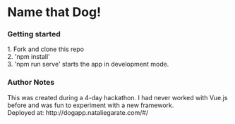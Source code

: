 <h1> Name that Dog! </h1>


<h3>Getting started </h3>
1. Fork and clone this repo <br/>
2. 'npm install' <br/>
3. 'npm run serve' starts the app in development mode.


<h3> Author Notes </h3>
This was created during a 4-day hackathon. I had never worked with Vue.js before and was fun to experiment with a new framework.

</br>
Deployed at: http://dogapp.nataliegarate.com/#/


